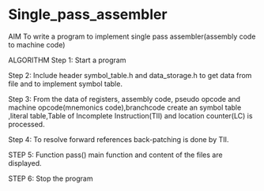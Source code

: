 # Single_pass_assembler

AIM
To write a program to implement single pass assembler(assembly code to machine code)

ALGORITHM
Step 1: Start a program

Step 2: Include header symbol_table.h and data_storage.h to get data from file and to implement symbol table.

Step 3: From the data of registers, assembly code, pseudo opcode and machine opcode(mnemonics code),branchcode create an symbol table ,literal table,Table of Incomplete Instruction(TII) and location counter(LC) is processed.

Step 4: To resolve forward references back-patching is done by TII.

STEP 5: Function pass() main function and content of the files are displayed.

STEP 6: Stop the program
